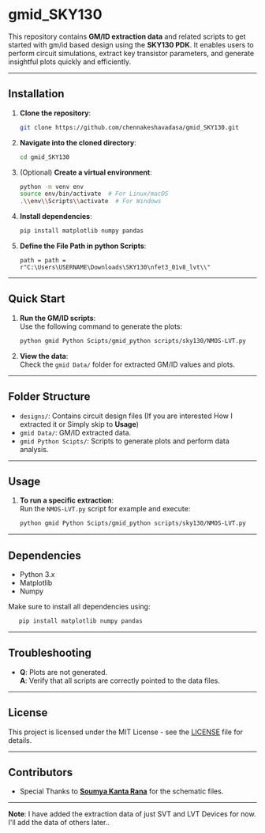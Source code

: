 
# **gmid_SKY130**  
This repository contains **GM/ID extraction data** and related scripts to get started with gm/id based design using the **SKY130 PDK**. It enables users to perform circuit simulations, extract key transistor parameters, and generate insightful plots quickly and efficiently.  

---

## **Installation**

1. **Clone the repository**:  
   ```bash
   git clone https://github.com/chennakeshavadasa/gmid_SKY130.git
   ```

2. **Navigate into the cloned directory**:  
   ```bash
   cd gmid_SKY130
   ```

3. (Optional) **Create a virtual environment**:  
   ```bash
   python -m venv env
   source env/bin/activate  # For Linux/macOS
   .\\env\\Scripts\\activate  # For Windows
   ```

4. **Install dependencies**:  
   ```bash
   pip install matplotlib numpy pandas
   ```
5. **Define the File Path in python Scripts**:
   ```
   path = path = r"C:\Users\USERNAME\Downloads\SKY130\nfet3_01v8_lvt\\"

   ```   

---

## **Quick Start**

1. **Run the GM/ID scripts**:  
   Use the following command to generate the plots:  
   ```bash
   python gmid Python Scipts/gmid_python scripts/sky130/NMOS-LVT.py
   ```

2. **View the data**:  
   Check the `gmid Data/` folder for extracted GM/ID values and plots.

---

## **Folder Structure**
- `designs/`: Contains circuit design files (If you are interested How I extracted it or Simply skip to **Usage**)
- `gmid Data/`: GM/ID extracted data.
- `gmid Python Scipts/`: Scripts to generate plots and perform data analysis.

---

## **Usage**
1. **To run a specific extraction**:  
   Run the `NMOS-LVT.py` script for example and execute:  
   ```bash
   python gmid Python Scipts/gmid_python scripts/sky130/NMOS-LVT.py
   ```

---

## **Dependencies**
- Python 3.x
- Matplotlib
- Numpy

Make sure to install all dependencies using:  
```bash
   pip install matplotlib numpy pandas
```

---

## **Troubleshooting**

- **Q**: Plots are not generated.  
  **A**: Verify that all scripts are correctly pointed to the data files.

---

## **License**
This project is licensed under the MIT License - see the [LICENSE](LICENSE) file for details.

---

## **Contributors**
- Special Thanks to [**Soumya Kanta Rana**](https://www.linkedin.com/in/soumya-rana/) for the schematic files.

---
**Note**: I have added the extraction data of just SVT and LVT Devices for now. I'll add the data of others later..

